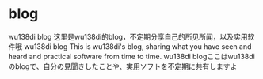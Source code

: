 # blog
wu138di blog
这里是wu138di的blog，不定期分享自己的所见所闻，以及实用软件哦
wu138di blog This is wu138di's blog, sharing what you have seen and heard and practical software from time to time.
wu138di blogここはwu138diのblogで、自分の見聞きしたことや、実用ソフトを不定期に共有しますよ
